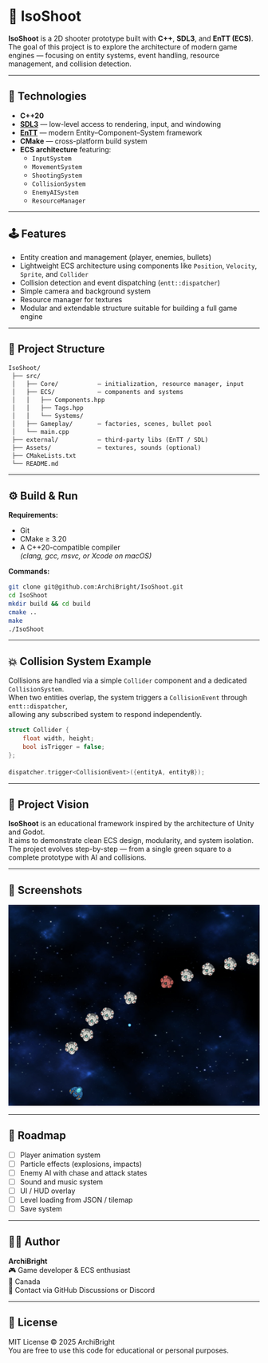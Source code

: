 # 🚀 IsoShoot

**IsoShoot** is a 2D shooter prototype built with **C++**, **SDL3**, and **EnTT (ECS)**.  
The goal of this project is to explore the architecture of modern game engines — focusing on entity systems, event handling, resource management, and collision detection.

---

## 🧩 Technologies

- **C++20**
- **[SDL3](https://github.com/libsdl-org/SDL)** — low-level access to rendering, input, and windowing  
- **[EnTT](https://github.com/skypjack/entt)** — modern Entity–Component–System framework  
- **CMake** — cross-platform build system  
- **ECS architecture** featuring:
  - `InputSystem`
  - `MovementSystem`
  - `ShootingSystem`
  - `CollisionSystem`
  - `EnemyAISystem`
  - `ResourceManager`

---

## 🕹️ Features

- Entity creation and management (player, enemies, bullets)
- Lightweight ECS architecture using components like `Position`, `Velocity`, `Sprite`, and `Collider`
- Collision detection and event dispatching (`entt::dispatcher`)
- Simple camera and background system
- Resource manager for textures
- Modular and extendable structure suitable for building a full game engine

---

## 🧱 Project Structure

```
IsoShoot/
 ├── src/
 │   ├── Core/           — initialization, resource manager, input
 │   ├── ECS/            — components and systems
 │   │   ├── Components.hpp
 │   │   ├── Tags.hpp
 │   │   └── Systems/
 │   ├── Gameplay/       — factories, scenes, bullet pool
 │   └── main.cpp
 ├── external/           — third-party libs (EnTT / SDL)
 ├── Assets/             — textures, sounds (optional)
 ├── CMakeLists.txt
 └── README.md
```

---

## ⚙️ Build & Run

**Requirements:**
- Git
- CMake ≥ 3.20
- A C++20-compatible compiler  
  *(clang, gcc, msvc, or Xcode on macOS)*

**Commands:**

```bash
git clone git@github.com:ArchiBright/IsoShoot.git
cd IsoShoot
mkdir build && cd build
cmake ..
make
./IsoShoot
```

---

## 💥 Collision System Example

Collisions are handled via a simple `Collider` component and a dedicated `CollisionSystem`.  
When two entities overlap, the system triggers a `CollisionEvent` through `entt::dispatcher`,  
allowing any subscribed system to respond independently.

```cpp
struct Collider {
    float width, height;
    bool isTrigger = false;
};

dispatcher.trigger<CollisionEvent>({entityA, entityB});
```

---

## 🧠 Project Vision

**IsoShoot** is an educational framework inspired by the architecture of Unity and Godot.  
It aims to demonstrate clean ECS design, modularity, and system isolation.  
The project evolves step-by-step — from a single green square to a complete prototype with AI and collisions.

---

## 📸 Screenshots



![Gameplay Screenshot](src/Assets/screenshot.png)

---

## 🧭 Roadmap

- [ ] Player animation system  
- [ ] Particle effects (explosions, impacts)  
- [ ] Enemy AI with chase and attack states  
- [ ] Sound and music system  
- [ ] UI / HUD overlay  
- [ ] Level loading from JSON / tilemap  
- [ ] Save system  

---

## 🧑‍💻 Author

**ArchiBright**  
🎮 Game developer & ECS enthusiast  
📍 Canada  
💬 Contact via GitHub Discussions or Discord  

---

## 🪪 License

MIT License © 2025 ArchiBright  
You are free to use this code for educational or personal purposes.
